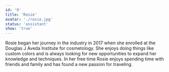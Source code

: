 ```yaml
---
id: '9'
title: 'Rosie'
avatar: './rosie.jpg'
status: 'assistant'
show: 'true'
---
```


Rosie began her journey in the industry in 2017 when she enrolled at the Douglas J Aveda Institute for cosmetology. She enjoys doing things like custom colors and is always looking for new opportunities to expand her knowledge and techniques. In her free time Rosie enjoys spending time with friends and family and has found a new passion for traveling.
